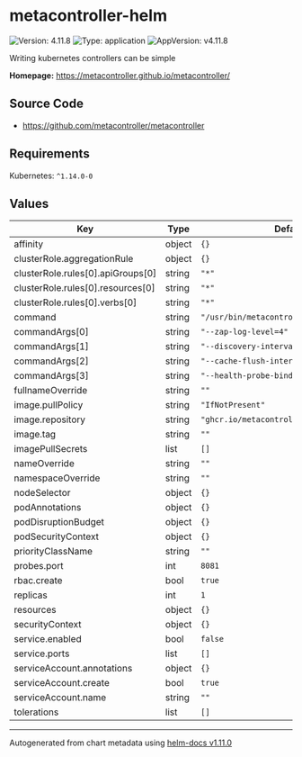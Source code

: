 # metacontroller-helm

![Version: 4.11.8](https://img.shields.io/badge/Version-4.11.8-informational?style=flat-square) ![Type: application](https://img.shields.io/badge/Type-application-informational?style=flat-square) ![AppVersion: v4.11.8](https://img.shields.io/badge/AppVersion-v4.11.8-informational?style=flat-square)

Writing kubernetes controllers can be simple

**Homepage:** <https://metacontroller.github.io/metacontroller/>

## Source Code

* <https://github.com/metacontroller/metacontroller>

## Requirements

Kubernetes: `^1.14.0-0`

## Values

| Key | Type | Default | Description |
|-----|------|---------|-------------|
| affinity | object | `{}` |  |
| clusterRole.aggregationRule | object | `{}` |  |
| clusterRole.rules[0].apiGroups[0] | string | `"*"` |  |
| clusterRole.rules[0].resources[0] | string | `"*"` |  |
| clusterRole.rules[0].verbs[0] | string | `"*"` |  |
| command | string | `"/usr/bin/metacontroller"` |  |
| commandArgs[0] | string | `"--zap-log-level=4"` |  |
| commandArgs[1] | string | `"--discovery-interval=20s"` |  |
| commandArgs[2] | string | `"--cache-flush-interval=30m"` |  |
| commandArgs[3] | string | `"--health-probe-bind-address=:8081"` |  |
| fullnameOverride | string | `""` |  |
| image.pullPolicy | string | `"IfNotPresent"` |  |
| image.repository | string | `"ghcr.io/metacontroller/metacontroller"` |  |
| image.tag | string | `""` |  |
| imagePullSecrets | list | `[]` |  |
| nameOverride | string | `""` |  |
| namespaceOverride | string | `""` |  |
| nodeSelector | object | `{}` |  |
| podAnnotations | object | `{}` |  |
| podDisruptionBudget | object | `{}` |  |
| podSecurityContext | object | `{}` |  |
| priorityClassName | string | `""` |  |
| probes.port | int | `8081` |  |
| rbac.create | bool | `true` |  |
| replicas | int | `1` |  |
| resources | object | `{}` |  |
| securityContext | object | `{}` |  |
| service.enabled | bool | `false` |  |
| service.ports | list | `[]` |  |
| serviceAccount.annotations | object | `{}` |  |
| serviceAccount.create | bool | `true` |  |
| serviceAccount.name | string | `""` |  |
| tolerations | list | `[]` |  |

----------------------------------------------
Autogenerated from chart metadata using [helm-docs v1.11.0](https://github.com/norwoodj/helm-docs/releases/v1.11.0)
